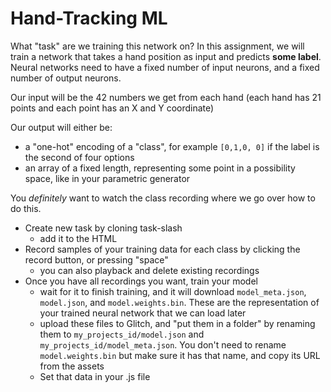 # Hand-Tracking ML


What "task" are we training this network on?  In this assignment, we will train a network that takes a hand position as input and predicts **some label**. Neural networks need to have a fixed number of input neurons, and a fixed number of output neurons.

Our input will be the 42 numbers we get from each hand (each hand has 21 points and each point has an X and Y coordinate)

Our output will either be:

* a "one-hot" encoding of a "class", for example `[0,1,0, 0]` if the label is the second of four options 
* an array of a fixed length, representing some point in a possibility space, like in your parametric generator

You *definitely* want to watch the class recording where we go over how to do this.

* Create new task by cloning task-slash 
  * add it to the HTML
* Record samples of your training data for each class by clicking the record button, or pressing "space"
  * you can also playback and delete existing recordings
* Once you have all recordings you want, train your model
  * wait for it to finish training, and it will download `model_meta.json`, `model.json`, and `model.weights.bin`. These are the representation of your trained neural network that we can load later
  * upload these files to Glitch, and "put them in a folder" by renaming them to `my_projects_id/model.json` and  `my_projects_id/model_meta.json`. You don't need to rename `model.weights.bin` but make sure it has that name, and copy its URL from the assets
  * Set that data in your .js file


